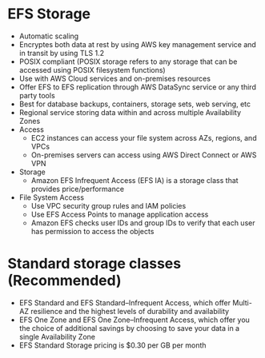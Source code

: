 
# EFS Storage
- Automatic scaling
- Encryptes both data at rest by using AWS key management service and in transit by using TLS 1.2
- POSIX compliant (POSIX storage refers to any storage that can be accessed using POSIX filesystem functions)
- Use with AWS Cloud services and on-premises resources
- Offer EFS to EFS replication through AWS DataSync service or any third party tools
- Best for database backups, containers, storage sets, web serving, etc
- Regional service storing data within and across multiple Availability Zones
- Access
   - EC2 instances can access your file system across AZs, regions, and VPCs
   - On-premises servers can access using AWS Direct Connect or AWS VPN
- Storage
   - Amazon EFS Infrequent Access (EFS IA) is a storage class that provides price/performance
- File System Access
  - Use VPC security group rules and IAM policies
  - Use EFS Access Points to manage application access
  - Amazon EFS checks user IDs and group IDs to verify that each user has permission to access the objects

# Standard storage classes (Recommended)
- EFS Standard and EFS Standard–Infrequent Access, which offer Multi-AZ resilience and the highest levels 
  of durability and availability
- EFS One Zone and EFS One Zone–Infrequent Access, which offer you the choice of additional savings by choosing to save 
  your data in a single Availability Zone
- EFS Standard Storage pricing is $0.30 per GB per month